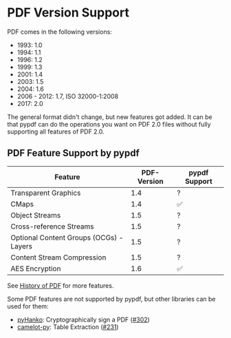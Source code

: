 # PDF Version Support

PDF comes in the following versions:

* 1993: 1.0
* 1994: 1.1
* 1996: 1.2
* 1999: 1.3
* 2001: 1.4
* 2003: 1.5
* 2004: 1.6
* 2006 - 2012: 1.7, ISO 32000-1:2008
* 2017: 2.0

The general format didn't change, but new features got added. It can be that
pypdf can do the operations you want on PDF 2.0 files without fully supporting
all features of PDF 2.0.

## PDF Feature Support by pypdf

| Feature                                 | PDF-Version | pypdf Support |
| --------------------------------------- | ----------- | -------------- |
| Transparent Graphics                    | 1.4         | ?              |
| CMaps                                   | 1.4         | ✅             |
| Object Streams                          | 1.5         | ?              |
| Cross-reference Streams                 | 1.5         | ?              |
| Optional Content Groups (OCGs) - Layers | 1.5         | ?              |
| Content Stream Compression              | 1.5         | ?              |
| AES Encryption                          | 1.6         | ✅             |

See [History of PDF](https://en.wikipedia.org/wiki/History_of_PDF) for more
features.

Some PDF features are not supported by pypdf, but other libraries can be used
for them:

* [pyHanko](https://pyhanko.readthedocs.io/en/latest/index.html): Cryptographically sign a PDF ([#302](https://github.com/py-pdf/pypdf/issues/302))
* [camelot-py](https://pypi.org/project/camelot-py/): Table Extraction ([#231](https://github.com/py-pdf/pypdf/issues/231))
